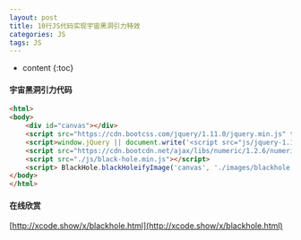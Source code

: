 ```yaml
---
layout: post
title: 10行JS代码实现宇宙黑洞引力特效
categories: JS
tags: JS
---
```


* content
{:toc}




#### 宇宙黑洞引力代码


```html
<html>
<body>
	<div id="canvas"></div>
    <script src="https://cdn.bootcss.com/jquery/1.11.0/jquery.min.js" type="text/javascript"></script>
    <script>window.jQuery || document.write('<script src="js/jquery-1.11.0.min.js"><\/script>')</script>
	<script src="https://cdn.bootcdn.net/ajax/libs/numeric/1.2.6/numeric.js"></script>
	<script src="./js/black-hole.min.js"></script>
	<script> BlackHole.blackHoleifyImage('canvas', './images/blackhole.jpg'); </script>
</body>
</html>
```

#### 在线欣赏

[http://xcode.show/x/blackhole.html](http://xcode.show/x/blackhole.html)
